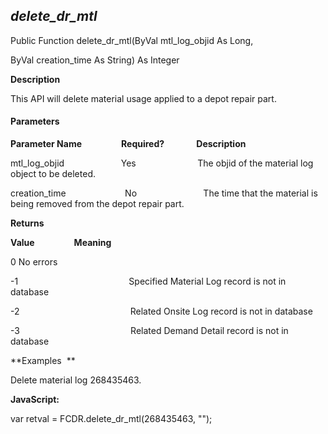 _delete_dr_mtl_
-----------------

Public Function delete_dr_mtl(ByVal mtl_log_objid As Long,

ByVal creation_time As String) As Integer

**Description**

This API will delete material usage applied to a depot repair part.

#### Parameters
**Parameter Name**                **Required?**             **Description**

mtl_log_objid                       Yes                         The objid of the material log object to be deleted.

creation_time                        No                           The time that the material is being removed from the depot repair part.

**Returns**

**Value**                **Meaning**

0 No errors

-1                                             Specified Material Log record is not in database

-2                                             Related Onsite Log record is not in database

-3                                             Related Demand Detail record is not in database

**Examples  **

 Delete material log 268435463.

**JavaScript:**

var retval = FCDR.delete_dr_mtl(268435463, "");